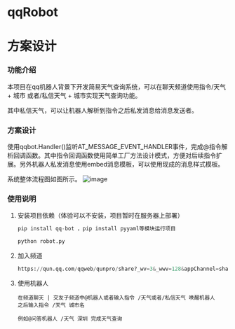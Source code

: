 # qqRobot
# 方案设计

### 功能介绍

本项目在qq机器人背景下开发简易天气查询系统，可以在聊天频道使用指令/天气 + 城市 或者/私信天气 + 城市实现天气查询功能。

其中私信天气，可以让机器人解析到指令之后私发消息给消息发送者。

### 方案设计

使用qqbot.Handler()监听AT_MESSAGE_EVENT_HANDLER事件，完成@指令解析回调函数。其中指令回调函数使用简单工厂方法设计模式，方便对后续指令扩展。另外机器人私发消息使用embed消息模板，可以使用现成的消息样式模板。

系统整体流程图如图所示。
![image](https://user-images.githubusercontent.com/84655677/169867715-61da19ce-c57e-4a74-80a1-c6afd5903a85.png)

### 使用说明

1. 安装项目依赖（体验可以不安装，项目暂时在服务器上部署）

   ```python
   pip install qq-bot ，pip install pyyaml等模块运行项目
   
   python robot.py
   ```

2. 加入频道

   ```python
   https://qun.qq.com/qqweb/qunpro/share?_wv=3&_wwv=128&appChannel=share&inviteCode=1W4DX25&businessType=9&nickName=Time&from=246610&biz=ka
   ```

3. 使用机器人

   ```pyt
   在频道聊天 | 交友子频道中@机器人或者输入指令 /天气或者/私信天气 唤醒机器人
   之后输入指令 /天气 城市名
   
   例如@问答机器人 /天气 深圳 完成天气查询
   ```

   

